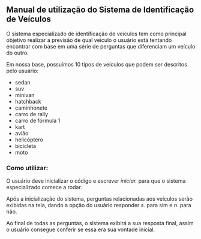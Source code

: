 ## Manual de utilização do Sistema de Identificação de Veículos

O sistema especializado de identificação de veículos tem como principal objetivo realizar a previsão de qual veículo o usuário está tentando encontrar com base em uma série de perguntas que diferenciam um veículo do outro.

Em nossa base, possuímos 10 tipos de veículos que podem ser descritos pelo usuário:

- sedan
- suv
- minivan
- hatchback
- caminhonete
- carro de rally
- carro de fórmula 1
- kart
- avião
- helicóptero
- bicicleta
- moto

### Como utilizar:

O usuário deve inicializar o código e escrever *iniciar.* para que o sistema especializado comece a rodar.

Após a inicialização do sistema, perguntas relacionadas aos veículos serão exibidas na tela, dando a opção do usuário responder *s.* para sim e *n.* para não.

Ao final de todas as perguntas, o sistema exibirá a sua resposta final, assim o usuário consegue conferir se essa era sua vontade inicial.
